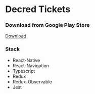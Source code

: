 # Decred Tickets

### Download from Google Play Store
[Download](https://play.google.com/store/apps/details?id=com.decredtickets)

### Stack

- React-Native
- React-Navigation
- Typescript
- Redux
- Redux-Observable
- Jest
